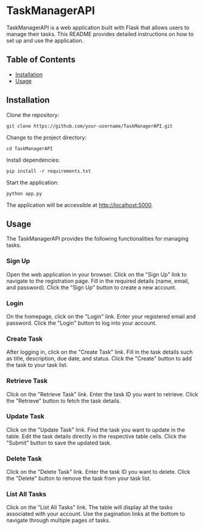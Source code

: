 <h1>TaskManagerAPI</h1>

<p>TaskManagerAPI is a web application built with Flask that allows users to manage their tasks. This README provides detailed instructions on how to set up and use the application.</p>

<h2>Table of Contents</h2>
<ul>
  <li><a href="#installation">Installation</a></li>
  <li><a href="#usage">Usage</a></li>
</ul>

<h2 id="installation">Installation</h2>
<p>Clone the repository:</p>

<pre><code>git clone https://github.com/your-username/TaskManagerAPI.git</code></pre>

<p>Change to the project directory:</p>

<pre><code>cd TaskManagerAPI</code></pre>

<p>Install dependencies:</p>

<pre><code>pip install -r requirements.txt</code></pre>

<p>Start the application:</p>

<pre><code>python app.py</code></pre>

<p>The application will be accessible at <a href="http://localhost:5000">http://localhost:5000</a>.</p>

<h2 id="usage">Usage</h2>

<p>The TaskManagerAPI provides the following functionalities for managing tasks.</p>

<h3>Sign Up</h3>
<p>Open the web application in your browser. Click on the "Sign Up" link to navigate to the registration page. Fill in the required details (name, email, and password). Click the "Sign Up" button to create a new account.</p>

<h3>Login</h3>
<p>On the homepage, click on the "Login" link. Enter your registered email and password. Click the "Login" button to log into your account.</p>

<h3>Create Task</h3>
<p>After logging in, click on the "Create Task" link. Fill in the task details such as title, description, due date, and status. Click the "Create" button to add the task to your task list.</p>

<h3>Retrieve Task</h3>
<p>Click on the "Retrieve Task" link. Enter the task ID you want to retrieve. Click the "Retrieve" button to fetch the task details.</p>

<h3>Update Task</h3>
<p>Click on the "Update Task" link. Find the task you want to update in the table. Edit the task details directly in the respective table cells. Click the "Submit" button to save the updated task.</p>

<h3>Delete Task</h3>
<p>Click on the "Delete Task" link. Enter the task ID you want to delete. Click the "Delete" button to remove the task from your task list.</p>

<h3>List All Tasks</h3>
<p>Click on the "List All Tasks" link. The table will display all the tasks associated with your account. Use the pagination links at the bottom to navigate through multiple pages of tasks.</p>
